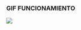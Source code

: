 <h3>GIF FUNCIONAMIENTO</h3>

<img src="./src/assets/Vite-React-Google-Chrome-2023-10-26-23-13-21.gif">
</img>
